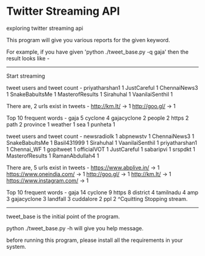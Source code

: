 # Twitter Streaming API
exploring twitter streaming api

This program will give you various reports for the given keyword.

For example, if you have given 'python ./tweet_base.py -q gaja' then the
result looks like -

---------------------------------------------------------------------------
Start streaming






tweet users and tweet count -
      priyatharshan1                   1
         JustCareful                   1
        ChennaiNews3                   1
      SnakeBabuItsMe                   1
     MasterofResults                   1
           Sirahuhal                   1
     VaanilaiSenthil                   1


There are, 2 urls exist in tweets -
http://km.It/ -> 1
http://goo.gl/ -> 1


Top 10 frequent words -
                gaja                   5
             cyclone                   4
         gajacyclone                   2
              people                   2
               https                   2
                path                   2
            province                   1
             weather                   1
                 sea                   1
             punheta                   1




tweet users and tweet count -
         newsradiolk                   1
           abpnewstv                   1
        ChennaiNews3                   1
      SnakeBabuItsMe                   1
         Basil431999                   1
           Sirahuhal                   1
     VaanilaiSenthil                   1
      priyatharshan1                   1
          Chennai_WF                   1
           gopitweet                   1
         officialVOT                   1
         JustCareful                   1
           sabaripvi                   1
             srspdkt                   1
     MasterofResults                   1
      RamanAbdullah4                   1


There are, 5 urls exist in tweets -
https://www.abplive.in/ -> 1
https://www.oneindia.com/ -> 1
http://goo.gl/ -> 1
http://km.It/ -> 1
https://www.instagram.com/ -> 1


Top 10 frequent words -
                gaja                  14
             cyclone                   9
               https                   8
            district                   4
           tamilnadu                   4
                 amp                   3
         gajacyclone                   3
            landfall                   3
           cuddalore                   2
                 ppl                   2
^Cquitting
Stopping stream.

---------------------------------------------------------------------------

tweet_base is the initial point of the program.

python ./tweet_base.py -h will give you help message.

before running this program, please install all the requirements in your system.


